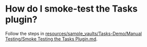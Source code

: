 # How do I smoke-test the Tasks plugin?

Follow the steps in [resources/sample_vaults/Tasks-Demo/Manual Testing/Smoke Testing the Tasks Plugin.md](https://github.com/obsidian-tasks-group/obsidian-tasks/blob/main/resources/sample_vaults/Tasks-Demo/Manual%20Testing/Smoke%20Testing%20the%20Tasks%20Plugin.md).
